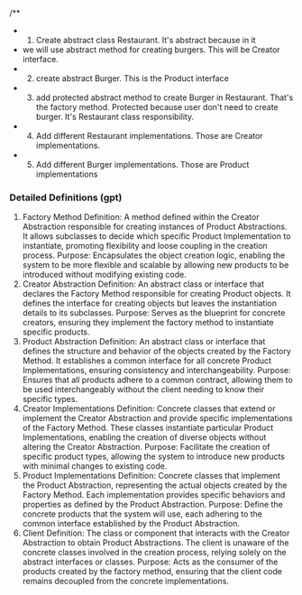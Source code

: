 /\*\*

- 1.  Create abstract class Restaurant. It's abstract because in it
- we will use abstract method for creating burgers. This will be Creator interface.
- 2.  create abstract Burger. This is the Product interface
- 3.  add protected abstract method to create Burger in Restaurant. That's the factory method. Protected because user don't need to create burger. It's Restaurant class responsibility.
- 4.  Add different Restaurant implementations. Those are Creator implementations.
- 5.  Add different Burger implementations. Those are Product implementations

### Detailed Definitions (gpt)

1. Factory Method
   Definition: A method defined within the Creator Abstraction responsible for creating instances of Product Abstractions. It allows subclasses to decide which specific Product Implementation to instantiate, promoting flexibility and loose coupling in the creation process.
   Purpose: Encapsulates the object creation logic, enabling the system to be more flexible and scalable by allowing new products to be introduced without modifying existing code.
2. Creator Abstraction
   Definition: An abstract class or interface that declares the Factory Method responsible for creating Product objects. It defines the interface for creating objects but leaves the instantiation details to its subclasses.
   Purpose: Serves as the blueprint for concrete creators, ensuring they implement the factory method to instantiate specific products.
3. Product Abstraction
   Definition: An abstract class or interface that defines the structure and behavior of the objects created by the Factory Method. It establishes a common interface for all concrete Product Implementations, ensuring consistency and interchangeability.
   Purpose: Ensures that all products adhere to a common contract, allowing them to be used interchangeably without the client needing to know their specific types.
4. Creator Implementations
   Definition: Concrete classes that extend or implement the Creator Abstraction and provide specific implementations of the Factory Method. These classes instantiate particular Product Implementations, enabling the creation of diverse objects without altering the Creator Abstraction.
   Purpose: Facilitate the creation of specific product types, allowing the system to introduce new products with minimal changes to existing code.
5. Product Implementations
   Definition: Concrete classes that implement the Product Abstraction, representing the actual objects created by the Factory Method. Each implementation provides specific behaviors and properties as defined by the Product Abstraction.
   Purpose: Define the concrete products that the system will use, each adhering to the common interface established by the Product Abstraction.
6. Client
   Definition: The class or component that interacts with the Creator Abstraction to obtain Product Abstractions. The client is unaware of the concrete classes involved in the creation process, relying solely on the abstract interfaces or classes.
   Purpose: Acts as the consumer of the products created by the factory method, ensuring that the client code remains decoupled from the concrete implementations.
